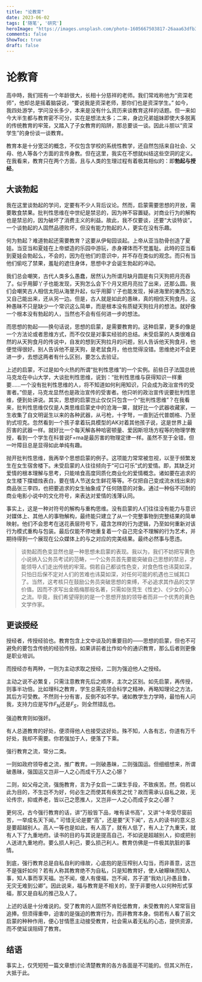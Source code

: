 ```yaml
---
title: "论教育"
date: 2023-06-02
tags: ['随笔', '研究']
heroImage: "https://images.unsplash.com/photo-1605667503817-26aaa63dfb35?ixlib=rb-4.0.3&ixid=M3wxMjA3fDB8MHxwaG90by1wYWdlfHx8fGVufDB8fHx8fA%3D%3D&auto=format&fit=crop&w=1471&q=80"
comments: false
ShowToc: true
draft: false
---
```


# 论教育

高中時，我们班有一个年龄很大，长相十分慈祥的老师。我们常戏称他为“资深老师”，他却总是摇着脑袋说，“要说我是资深老师，那你们也是资深学生。” 如今，我四处游学，学问没长多少，本来是没有什么资历来谈教育这样的话题。但一来如今大半生都与教育密不可分，实在是想法太多；二来，身边兄弟姐妹即使大多脱离的传统教育的牢笼，又踏入了子女教育的陷阱，那总要谈一谈。因此斗胆以“资深学生”的身份谈一谈教育。

教育本是十分宽泛的概念，不仅包含学校的系统性教学，还自然包括来自社会、父母、他人等各个方面的言传身教。但在这里，我实在不想就纠结这些空洞的定义。在我看来，教育只在两个方面，且与人类的生理过程有着极其相似的：即**勃起与授经**。

## 大谈勃起

我在这里谈勃起的学问，定要有不少人背后议论。然而，启蒙需要思想的开放，需要敢食禁果。批判性思维在中世纪是禁忌的，因为神不容置疑。对商业行为的解构也是禁忌的，因为破坏了消费主义的利益。故此，我不仅要谈，还要“大谈特谈”。一个谈勃起的人固然品德败坏，但没有能力勃起的人，更实在没有乐趣。

何为勃起？难道勃起还需要教育？这要从伊甸园谈起。上帝从亚当肋骨创造了夏娃。当亚当和夏娃在上帝塑造的乐园中游玩，赤身裸体而不觉羞耻。此時的亚当看到夏娃会勃起么，不会的，因为在他们的意识中，并不存在类似的观念。而只有当他们偷吃了禁果，羞耻的遮住身体，思想中才会诞生勃起的冲动。

我们总会嘲笑，古代人类多么愚蠢，居然认为所谓月缺月圆是有只天狗把月亮吞了。似乎用脚丫子也能发现，天狗怎么会下个月又把月亮拉了出来，还那么圆。我们会嘲笑古人相信太阳从海里升起，似乎用脚丫子也能发现，掉进海里的東西怎么又自己能出来，还从另一边。但是，古人就是如此的愚昧，真的相信天狗食月。这种愚昧不只是缺少一个常识这么简单，而是根本没有质疑天狗拉月的想法。就好像一个根本没有勃起的人，当然也不会有任何进一步的想法。

而思想的勃起——换句话说，思想的启蒙，是需要教育的。这种启蒙，更多的像是一个方法论或者思维方式，而不仅仅是对事实经验的总结。未受启蒙的人类很难自然的从天狗食月的传说中，自发的想到天狗拉月的问题，别人告诉他天狗食月，他便觉得很好。别人告诉他不是天狗，是老鼠食月，他也觉得没错。思维绝对不会更进一步，去想这两者有什么区别，要怎么去验证。

上述的启蒙，不过是如今火热的所谓“批判性思维”的一个实例。前些日子法国总统马克龙在中山大学，大谈批判性思维，说到：“批判性思维与获得知识一样重要……一个没有批判性思维的人，将不知道如何利用知识，只会成为政治宣传的受害者。”但是，马克龙显然也是政治宣传的受害者。他只听的政治宣传说要批判性思维，便到处讲说。其实，思想的启蒙岂止仅仅只包含一个“批判性思维”？在我看来，批判性思维仅仅是人类思维启蒙史中的沧海一粟，就好比一个武器收藏家，一生收集了自文明诞生以来的各种武器，从弓枪，十字弩，一直到近代普朗格、乃至豹式坦克。忽然看到一个孩子拿着玩具模型的AK对着其他孩子说，这是世界上最厉害的武器一样。就好比一个每天解各种哈密顿量、爱因斯坦场方程等的物理学教授，看到一个学生在科普说F=ma是最厉害的物理定律一样。虽然不至于全错，但一叶障目总是显得如此单纯有趣。

抛开批判性思维，我再举个思想启蒙的例子。这项能力常常被忽视，以至于频繁发生在女生宿舍楼下。未受启蒙的人往往倾向于“可口可乐”式的爱情。即，其缺乏对爱情的根本理解与思考，只能啃食高度同质化商业化的爱情概念。诸如要在追求的女生楼下摆蜡烛表白，要在情人节送女生鲜花等等。不仅把自己变成流水线出来的商品张三李四，也把要追求的女生抽象成了任何随意的对象。通过一种俗不可耐的商业电影小说中的文化符号，来表达对爱情的浅薄认同。

事实上，这是一种对符号的解构与重构思维。没有启蒙的人们往往没有能力与意识对媒体上、其他人的事物解构，最终能只建立了从一个完整事物到完整结果的简单映射。他们不会思考在送花表层符号下，蕴含怎样的行为逻辑，乃至如何重新对该行为模式重构与包装。最后仅能不停地重复着一个自己完全不理解的行为艺术，并期待得到一个展现在公众媒体上的与之对应的完美结果。最终必然事与愿违。

> 谈勃起而色变显然也是一种思想未启蒙的表现。我以为，我们不妨把写黄色小说纳入公务员考试的范畴，一个公务员首先要能突破自己思想的禁忌，才能领导人们走出传统的牢笼。倘若自己都谈性色变，对食色性也讳莫如深，只怕日后保不定对人们的苦难也讳莫如深，对任何可能的机遇也三缄其口了。当然，这考核只在鼓励公务员突破思想的束缚，不必追求其作品的文学价值。因而不求写出金瓶梅那般名著，只需如张竞生《性史》、《少女的心》之流。毕竟，我们希望得到的是一个思想开放的领导者而非一个优秀的黄色文学作家。
>

## 更谈授经

授经者，传授经验也。教育包含上文中谈及的重要目的——思想的启蒙，但也不可避免的要包含传统的经验传授。如果讲前者比作如今的通识教育，那么后者则更像是职业培训。

而授经亦有两种，一则为主动求取之授经，二则为强迫他人之授经。

主动之说不必繁复，只需注意教育先后之顺序，主次之区别。如先启蒙，再传授，则事半功倍。比如理科之教育，学生总需先领会科学之精神，再略知理论之方法，其后方可受教。不然则十分有害，反倒不如不学。诸如教学生力学時，最怕有人问我，支持力应是写作$F_N$还是$F_S$，则全然错乱也。

强迫教育则如强奸。

有人总道教育的好处，便须得他人也接受这好处。殊不知，人各有志，你道有万千好处，我却不需要。你若强加于人，便落了下乘。

强行教育之流，常分二类。

一则如政府领导者之流，推广教育。一则破愚昧，二则强国运。但细细想来，所谓破愚昧，强国运又岂非一人之心而成千万人之心铘？

二则，如父母之流，强施教育，言为子女启一二谋生手段，不致疾苦。然，倘若以此为目的，不生岂不为好，何必生之而使其有疾苦之忧？故而需承认自私之故，无论传宗，抑或养老，皆以己之愿推人，又岂非一人之心而成子女之心铘？

更何况，古今强行教育的话，讲“万般皆下品，唯有读书高”，又讲“十年受尽窗前苦，一举成名天下闻。” 可惜无论是要“高”，还是要“天下闻”，古人的读书的意义总是要超越别人。高人一等也是如此，有人高了，就有人低了，有人上了九重天，就有人下了九重地府。读书的目的与其说是提高自己，不如说是超越别人，抑或把别人送进九重地府。要么损人利己，要么损己利人。教育仿佛是一件极其肮脏的事情。

到底，强行教育总是自私自利的缘故，心底抱的是压榨别人勾当，而非善意，这岂不是强奸如何？若有人称其教育绝不为自私，只是知教育好，使人破矇昧而知人事，知人事而享天福。岂不闻，傻人有傻福，岂不闻，苏子道“我劝儿孙愚且鲁，无灾无难到公卿”。因此说来，福与教育是不相关的，至于非要他人以何种形式享福，那又是自私的推己及人了。

上述的话是十分难说的。受了教育的人固然不肯贬低教育，未受教育的人常常盲目追捧。但须得重申，迫害的是强迫的教育行为，而非教育本身。倘若有人看了前文启蒙的种种作用，便心甘情愿主动接受教育，社会需从着无私的心态，提供资源，而不使延误阻碍了教育。

## 结语

事实上，仅凭短短一篇文章想讨论清楚教育的各方各面是不可能的。但其义所在，大抵于此。
